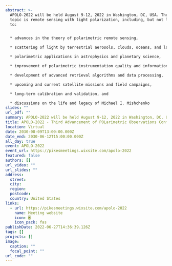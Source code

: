 ```yaml
---
abstract: >-
  APOLO-2022 will be held August 9-12, 2022 in Washington, DC, USA. The primary
  topic is remote sensing with light polarization, including, but not limited
  to:


  * advances in the theory of polarimetric remote sensing, 

  * scattering of light by terrestrial aerosols, clouds, oceans, and land surfaces, 

  * polarimetric applications in astrophysics and planetary science,

  * improvement of polarimetric instrumentation quality and information content, 

  * development of advanced retrieval algorithms and data processing, 

  * upcoming and current satellite missions and field campaigns,

  * long-term calibration and validation, and

  * discussions on the life and legacy of Michael I. Mishchenko
slides: ""
url_pdf: ""
summary: APOLO-2022 will be held August 9-12, 2022 in Washington, DC, USA. The primary topic is remote sensing with light polarization
title: APOLO-2022 - Third Advancement of POLarimetric Observations Conference
location: Virtual
date: 2030-08-09T13:00:00.000Z
date_end: 2030-06-12T15:00:00.000Z
all_day: true
event: APOLO-2022
event_url: https://pikesmeetings.wixsite.com/apolo-2022
featured: false
authors: []
url_video: ""
url_slides: ""
address:
  street: 
  city: 
  region: 
  postcode:
  country: United States
links:
  - url: https://pikesmeetings.wixsite.com/apolo-2022
    name: Meeting website
    icon: 🖥️
    icon_pack: fas
publishDate: 2022-06-27T14:36:39.126Z
tags: []
projects: []
image:
  caption: ""
  focal_point: ""
url_code: ""
---
```

